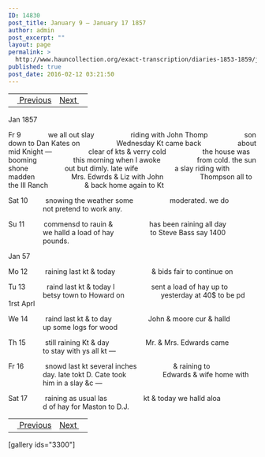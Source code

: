 ```yaml
---
ID: 14830
post_title: January 9 – January 17 1857
author: admin
post_excerpt: ""
layout: page
permalink: >
  http://www.hauncollection.org/exact-transcription/diaries-1853-1859/january-9-january-17-1857/
published: true
post_date: 2016-02-12 03:21:50
---
```

<table style="width: 100%;" align="center">
<tbody>
<tr>
<td><a href="http://www.hauncollection.org/version-2/diaries-1853-1859/january-1-january-8-1857/"><img src="https://lh3.googleusercontent.com/-EFJpxxNiPNw/VqgtWBCZrMI/AAAAAAAAAFU/WfY4lPFWWkg/s800-Ic42/Soeb-Plain-Arrows-8-10px.png" alt="" width="10" height="10" /> Previous</a></td>
<td style="text-align: right;"><a href="http://www.hauncollection.org/version-2/diaries-1853-1859/january-18-january-23-1857/">Next <img src="https://lh3.googleusercontent.com/-67k0cYlpXHw/VqgtWKz1MXI/AAAAAAAAAFU/k9PW_Piyurk/s800-Ic42/Soeb-Plain-Arrows-5-10px.png" alt="" width="10" height="10" /></a></td>
</tr>
</tbody>
</table>
Jan 1857

Fr 9              we all out slay
<span style="margin-left: 70px;">riding with John Thomp
<span style="margin-left: 70px;">son down to Dan Kates on
<span style="margin-left: 70px;">Wednesday Kt came back
<span style="margin-left: 70px;">about mid Knight —
<span style="margin-left: 70px;">clear of kts &amp; verry cold
<span style="margin-left: 70px;">the house was booming
<span style="margin-left: 70px;">this morning when I awoke
<span style="margin-left: 70px;">from cold. the sun shone
<span style="margin-left: 70px;">out but dimly. late wife
<span style="margin-left: 70px;">a slay riding with madden
<span style="margin-left: 70px;">Mrs. Edwrds &amp; Liz with John
<span style="margin-left: 70px;">Thompson all to the Ill Ranch
<span style="margin-left: 70px;">&amp; back home again to Kt</span></span></span></span></span></span></span></span></span></span></span></span></span>

Sat 10         snowing the weather some
<span style="margin-left: 70px;">moderated. we do
<span style="margin-left: 70px;">not pretend to work any.</span></span>

Su 11          commensd to rauin &amp;
<span style="margin-left: 70px;">has been raining all day
<span style="margin-left: 70px;">we halld a load of hay
<span style="margin-left: 70px;">to Steve Bass say 1400
<span style="margin-left: 70px;">pounds.</span></span></span></span>

Jan 57

Mo 12         raining last kt &amp; today
<span style="margin-left: 70px;">&amp; bids fair to continue on</span>

Tu 13           raind last kt &amp; today I
<span style="margin-left: 70px;">sent a load of hay up to
<span style="margin-left: 70px;">betsy town to Howard on
<span style="margin-left: 70px;">yesterday at 40$ to be pd 1rst Aprl</span></span></span>

We 14         raind last kt &amp; to day
<span style="margin-left: 70px;">John &amp; moore cur &amp; halld
<span style="margin-left: 70px;">up some logs for wood</span></span>

Th 15          still raining Kt &amp; day
<span style="margin-left: 70px;">Mr. &amp; Mrs. Edwards came
<span style="margin-left: 70px;">to stay with ys all kt —</span></span>

Fr 16           snowd last kt several inches
<span style="margin-left: 70px;">&amp; raining to
<span style="margin-left: 70px;">day. late tokt D. Cate took
<span style="margin-left: 70px;">Edwards &amp; wife home with
<span style="margin-left: 70px;">him in a slay &amp;c —</span></span></span></span>

Sat 17         raining as usual las
<span style="margin-left: 70px;">kt &amp; today we halld aloa
<span style="margin-left: 70px;">d of hay for Maston to D.J.
</span></span>
<table style="width: 100%;" align="center">
<tbody>
<tr>
<td><a href="http://www.hauncollection.org/version-2/diaries-1853-1859/january-1-january-8-1857/"><img src="https://lh3.googleusercontent.com/-EFJpxxNiPNw/VqgtWBCZrMI/AAAAAAAAAFU/WfY4lPFWWkg/s800-Ic42/Soeb-Plain-Arrows-8-10px.png" alt="" width="10" height="10" /> Previous</a></td>
<td style="text-align: right;"><a href="http://www.hauncollection.org/version-2/diaries-1853-1859/january-18-january-23-1857/">Next <img src="https://lh3.googleusercontent.com/-67k0cYlpXHw/VqgtWKz1MXI/AAAAAAAAAFU/k9PW_Piyurk/s800-Ic42/Soeb-Plain-Arrows-5-10px.png" alt="" width="10" height="10" /></a></td>
</tr>
</tbody>
</table>
[gallery ids="3300"]